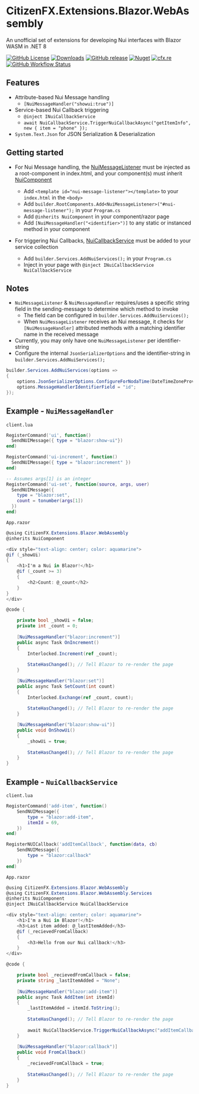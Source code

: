 # CitizenFX.Extensions.Blazor.WebAssembly
An unofficial set of extensions for developing Nui interfaces with Blazor WASM in .NET 8

[![GitHub License](https://img.shields.io/github/license/Twinki14/CitizenFX.Extensions.Blazor.WebAssembly?style=flat-square)](https://github.com/Twinki14/CitizenFX.Extensions.Blazor.WebAssembly/blob/main/LICENSE)
[![Downloads](https://img.shields.io/nuget/dt/CitizenFX.Extensions.Blazor.WebAssembly?style=flat-square)](https://www.nuget.org/packages/CitizenFX.Extensions.Blazor.WebAssembly)
[![GitHub release](https://img.shields.io/github/v/release/Twinki14/CitizenFX.Extensions.Blazor.WebAssembly?style=flat-square)](https://github.com/Twinki14/CitizenFX.Extensions.Blazor.WebAssembly/releases)
[![Nuget](https://img.shields.io/nuget/v/CitizenFX.Extensions.Blazor.WebAssembly?style=flat-square)](https://www.nuget.org/packages/CitizenFX.Extensions.Blazor.WebAssembly)
[![cfx.re](https://img.shields.io/badge/cfx.re-link-orange)](https://forum.cfx.re/t/c-cfx-extensions-blazor-webassembly/5196202)
[![GitHub Workflow Status](https://img.shields.io/github/actions/workflow/status/Twinki14/CitizenFX.Extensions.Blazor.WebAssembly/build-publish.yaml?style=flat-square)](https://github.com/Twinki14/CitizenFX.Extensions.Blazor.WebAssembly/actions/workflows/build-publish.yaml)

## Features
- Attribute-based Nui Message handling
  - `[NuiMessageHandler("showui:true")]`
- Service-based Nui Callback triggering
  - `@inject INuiCallbackService`
  - `await NuiCallbackService.TriggerNuiCallbackAsync("getItemInfo", new { item = "phone" });`
- `System.Text.Json` for JSON Serialization & Deserialization

## Getting started
- For Nui Message handling, the [NuiMessageListener](src/CitizenFX.Extensions.Blazor.WebAssembly/NuiMessageListener.cs) must be injected as a root-component in index.html, and your component(s) must inherit [NuiComponent](src/CitizenFX.Extensions.Blazor.WebAssembly/NuiComponent.cs)
  - Add `<template id="nui-message-listener"></template>` to your `index.html` in the `<body>`
  - Add `builder.RootComponents.Add<NuiMessageListener>("#nui-message-listener");` in your `Program.cs`
  - Add `@inherits NuiComponent` in your component/razor page
  - Add `[NuiMessageHandler("<identifier>")]` to any static or instanced method in your component


- For triggering Nui Callbacks, [NuiCallbackService](src/CitizenFX.Extensions.Blazor.WebAssembly/Services/NuiCallbackService.cs) must be added to your service collection
  - Add `builder.Services.AddNuiServices();` in your `Program.cs`
  - Inject in your page with `@inject INuiCallbackService NuiCallbackService`

## Notes
- `NuiMessageListener` & `NuiMessageHandler` requires/uses a specific string field in the sending-message to determine which method to invoke
  - The field can be configured in `builder.Services.AddNuiServices();`
  - When `NuiMessageListener` receives an Nui message, it checks for `[NuiMessageHandler]` attributed methods with a matching identifier name in the received message
- Currently, you may only have one `NuiMessageListener` per identifier-string
- Configure the internal `JsonSerializerOptions` and the identifier-string in `builder.Services.AddNuiServices();`
```csharp
builder.Services.AddNuiServices(options =>
{
    options.JsonSerializerOptions.ConfigureForNodaTime(DateTimeZoneProviders.Tzdb);
    options.MessageHandlerIdentifierField = "id";
});
```
 
## Example - `NuiMessageHandler`
`client.lua`
```lua
RegisterCommand('ui', function()
  SendNUIMessage({ type = "blazor:show-ui"})
end)

RegisterCommand('ui-increment', function()
  SendNUIMessage({ type = "blazor:increment" })
end)

-- Assumes args[1] is an integer
RegisterCommand('ui-set', function(source, args, user)
  SendNUIMessage({
    type = "blazor:set",
    count = tonumber(args[1])
  })
end)
```
`App.razor`
```csharp
@using CitizenFX.Extensions.Blazor.WebAssembly
@inherits NuiComponent

<div style="text-align: center; color: aquamarine">
@if (_showUi)
{
    <h1>I'm a Nui in Blazor!</h1>
    @if (_count >= 3)
    {
        <h2>Count: @_count</h2>
    }
}
</div>

@code {

    private bool _showUi = false;
    private int _count = 0;
    
    [NuiMessageHandler("blazor:increment")]
    public async Task OnIncrement()
    {
        Interlocked.Increment(ref _count);
        
        StateHasChanged(); // Tell Blazor to re-render the page
    }

    [NuiMessageHandler("blazor:set")]
    public async Task SetCount(int count)
    {
        Interlocked.Exchange(ref _count, count);
        
        StateHasChanged(); // Tell Blazor to re-render the page
    }

    [NuiMessageHandler("blazor:show-ui")]
    public void OnShowUi()
    {
        _showUi = true;
        
        StateHasChanged(); // Tell Blazor to re-render the page
    }
}
```

## Example - `NuiCallbackService`
`client.lua`
```lua
RegisterCommand('add-item', function() 
    SendNUIMessage({ 
        type = "blazor:add-item",
        itemId = 69, 
    })
end)

RegisterNUICallback('addItemCallback', function(data, cb) 
    SendNUIMessage({ 
        type = "blazor:callback"
    })
end)

```
`App.razor`
```csharp
@using CitizenFX.Extensions.Blazor.WebAssembly
@using CitizenFX.Extensions.Blazor.WebAssembly.Services
@inherits NuiComponent
@inject INuiCallbackService NuiCallbackService

<div style="text-align: center; color: aquamarine">
    <h1>I'm a Nui in Blazor!</h1>
    <h3>Last item added: @_lastItemAdded</h3>
    @if (_recievedFromCallback)
    {
        <h3>Hello from our Nui callback!</h3>
    }
</div>

@code {

    private bool _recievedFromCallback = false;
    private string _lastItemAdded = "None";
    
    [NuiMessageHandler("blazor:add-item")]
    public async Task AddItem(int itemId)
    {
        _lastItemAdded = itemId.ToString();
        
        StateHasChanged(); // Tell Blazor to re-render the page
        
        await NuiCallbackService.TriggerNuiCallbackAsync("addItemCallback", new { itemId = itemId });
    }
    
    [NuiMessageHandler("blazor:callback")]
    public void FromCallback()
    {
        _recievedFromCallback = true;
        
        StateHasChanged(); // Tell Blazor to re-render the page
    }
}
```
